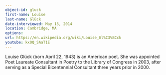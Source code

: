 ```yaml
---
object-id: gluck    
first-name: Louise
last-name: Glück
date-interviewed: May 15, 2014
location: Cambridge, MA
options: 
url: https://en.wikipedia.org/wiki/Louise_Gl%C3%BCck
youtube: kx0Q_SAaT1E
---
```


Louise Glück (born April 22, 1943) is an American poet. She was appointed Poet Laureate Consultant in Poetry to the Library of Congress in 2003, after serving as a Special Bicentennial Consultant three years prior in 2000.

